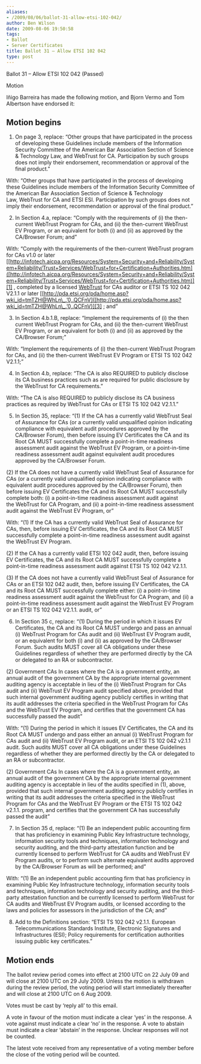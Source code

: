 ```yaml
---
aliases:
- /2009/08/06/ballot-31-allow-etsi-102-042/
author: Ben Wilson
date: 2009-08-06 19:50:58
tags:
- Ballot
- Server Certificates
title: Ballot 31 – Allow ETSI 102 042
type: post
---
```


Ballot 31 – Allow ETSI 102 042 (Passed)

Motion

Iñigo Barreira has made the following motion, and Bjorn Vermo and Tom Albertson have endorsed it:

## Motion begins

1. On page 3, replace:
   “Other groups that have participated in the process of developing these Guidelines include members of the Information Security Committee of the American Bar Association Section of Science & Technology Law, and WebTrust for CA. Participation by such groups does not imply their endorsement, recommendation or approval of the final product.”

With:
“Other groups that have participated in the process of developing these Guidelines include members of the Information Security Committee of the American Bar Association Section of Science & Technology Law, WebTrust for CA and ETSI ESI. Participation by such groups does not imply their endorsement, recommendation or approval of the final product.”

2. In Section 4.a, replace:
   “Comply with the requirements of (i) the then-current WebTrust Program for CAs, and (ii) the then-current WebTrust EV Program, or an equivalent for both (i) and (ii) as approved by the CA/Browser Forum; and”

With:
“Comply with the requirements of the then-current WebTrust program for CAs v1.0 or later [[http://infotech.aicpa.org/Resources/System+Security+and+Reliability/System+Reliability/Trust+Services/WebTrust+for+Certification+Authorities.htm]([http://infotech.aicpa.org/Resources/System+Security+and+Reliability/System+Reliability/Trust+Services/WebTrust+for+Certification+Authorities.htm)][1] , completed by a licensed [WebTrust][2] for CAs auditor or ETSI TS 102 042 V2.1.1 or later [[http://pda.etsi.org/pda/home.asp?wki_id=tmTZH@WhLn\_.’0,.QCFnV]([http://pda.etsi.org/pda/home.asp?wki_id=tmTZH@WhLn\_.’0,.QCFnV)][3] ; and”

3. In Section 4.b.1.B, replace:
   “Implement the requirements of (i) the then current WebTrust Program for CAs, and (ii) the then-current WebTrust EV Program, or an equivalent for both (i) and (ii) as approved by the CA/Browser Forum;”

With:
“Implement the requirements of (i) the then-current WebTrust Program for CAs, and (ii) the then-current WebTrust EV Program or ETSI TS 102 042 V2.1.1;”

4. In Section 4.b, replace:
   “The CA is also REQUIRED to publicly disclose its CA business practices such as are required for public disclosure by the WebTrust for CA requirements.”

With:
“The CA is also REQUIRED to publicly disclose its CA business practices as required by WebTrust for CAs or ETSI TS 102 042 V2.1.1.”

5. In Section 35, replace:
   “(1) If the CA has a currently valid WebTrust Seal of Assurance for CAs (or a currently valid unqualified opinion indicating compliance with equivalent audit procedures approved by the CA/Browser Forum), then before issuing EV Certificates the CA and its Root CA MUST successfully complete a point-in-time readiness assessment audit against the WebTrust EV Program, or a point-in-time readiness assessment audit against equivalent audit procedures approved by the CA/Browser Forum.

(2) If the CA does not have a currently valid WebTrust Seal of Assurance for CAs (or a currently valid unqualified opinion indicating compliance with equivalent audit procedures approved by the CA/Browser Forum), then before issuing EV Certificates the CA and its Root CA MUST successfully complete both: (i) a point-in-time readiness assessment audit against the WebTrust for CA Program, and (ii) a point-in-time readiness assessment audit against the WebTrust EV Program, or”

With:
“(1) If the CA has a currently valid WebTrust Seal of Assurance for CAs, then, before issuing EV Certificates, the CA and its Root CA MUST successfully complete a point-in-time readiness assessment audit against the WebTrust EV Program.

(2) If the CA has a currently valid ETSI 102 042 audit, then, before issuing EV Certificates, the CA and its Root CA MUST successfully complete a point-in-time readiness assessment audit against ETSI TS 102 042 V2.1.1.

(3) If the CA does not have a currently valid WebTrust Seal of Assurance for CAs or an ETSI 102 042 audit, then, before issuing EV Certificates, the CA and its Root CA MUST successfully complete either: (i) a point-in-time readiness assessment audit against the WebTrust for CA Program, and (ii) a point-in-time readiness assessment audit against the WebTrust EV Program or an ETSI TS 102 042 V2.1.1. audit, or”

6. In Section 35 c, replace:
   “(1) During the period in which it issues EV Certificates, the CA and its Root CA MUST undergo and pass an annual (i) WebTrust Program for CAs audit and (ii) WebTrust EV Program audit, or an equivalent for both (i) and (ii) as approved by the CA/Browser Forum. Such audits MUST cover all CA obligations under these Guidelines regardless of whether they are performed directly by the CA or delegated to an RA or subcontractor.

(2) Government CAs In cases where the CA is a government entity, an annual audit of the government CA by the appropriate internal government auditing agency is acceptable in lieu of the (i) WebTrust Program for CAs audit and (ii) WebTrust EV Program audit specified above, provided that such internal government auditing agency publicly certifies in writing that its audit addresses the criteria specified in the WebTrust Program for CAs and the WebTrust EV Program, and certifies that the government CA has successfully passed the audit”

With:
“(1) During the period in which it issues EV Certificates, the CA and its Root CA MUST undergo and pass either an annual (i) WebTrust Program for CAs audit and (ii) WebTrust EV Program audit, or an ETSI TS 102 042 v2.1.1 audit. Such audits MUST cover all CA obligations under these Guidelines regardless of whether they are performed directly by the CA or delegated to an RA or subcontractor.

(2) Government CAs In cases where the CA is a government entity, an annual audit of the government CA by the appropriate internal government auditing agency is acceptable in lieu of the audits specified in (1), above, provided that such internal government auditing agency publicly certifies in writing that its audit addresses the criteria specified in the WebTrust Program for CAs and the WebTrust EV Program or the ETSI TS 102 042 v2.1.1. program, and certifies that the government CA has successfully passed the audit”

7. In Section 35 d, replace:
   “(1) Be an independent public accounting firm that has proficiency in examining Public Key Infrastructure technology, information security tools and techniques, information technology and security auditing, and the third-party attestation function and be currently licensed to perform WebTrust for CA audits and WebTrust EV Program audits, or to perform such alternate equivalent audits approved by the CA/Browser Forum as will be performed; and”

With:
“(1) Be an independent public accounting firm that has proficiency in examining Public Key Infrastructure technology, information security tools and techniques, information technology and security auditing, and the third-party attestation function and be currently licensed to perform WebTrust for CA audits and WebTrust EV Program audits, or licensed according to the laws and policies for assessors in the jurisdiction of the CA; and”

8. Add to the Definitions section:
   “ETSI TS 102 042 v2.1.1. European Telecommunications Standards Institute, Electronic Signatures and Infrastructures (ESI); Policy requirements for certification authorities issuing public key certificates.”

## Motion ends

The ballot review period comes into effect at 2100 UTC on 22 July 09 and will close at 2100 UTC on 29 July 2009. Unless the motion is withdrawn during the review period, the voting period will start immediately thereafter and will close at 2100 UTC on 6 Aug 2009.

Votes must be cast by ‘reply all’ to this email.

A vote in favour of the motion must indicate a clear ‘yes’ in the response. A vote against must indicate a clear ‘no’ in the response. A vote to abstain must indicate a clear ‘abstain’ in the response. Unclear responses will not be counted.

The latest vote received from any representative of a voting member before the close of the voting period will be counted.

[1]: http://infotech.aicpa.org/Resources/System+Security+and+Reliability/System+Reliability/Trust+Services/WebTrust+for+Certification+Authorities.htm%3E
[2]: https://frozen.cabforum.org/WebTrust
[3]: http://pda.etsi.org/pda/home.asp?wki_id=tmTZH@WhLn_.%270,.QCFnV%3E